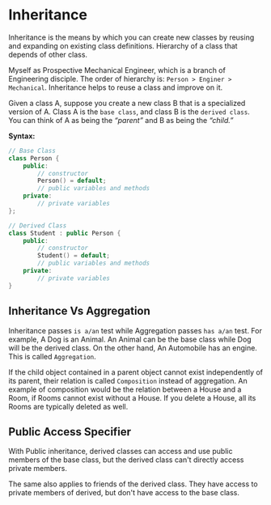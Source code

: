 # Inheritance

Inheritance is the means by which you can create new classes by reusing and expanding on existing class definitions. Hierarchy of a class that depends of other class. 

Myself as Prospective Mechanical Engineer, which is a branch of Engineering disciple. The order of hierarchy is: `Person > Enginer > Mechanical`. Inheritance helps to reuse a class and improve on it.

Given a class A, suppose you create a new class B that is a specialized version of A. Class A is the `base class`, and class B is the `derived
class`. You can think of A as being the *“parent”* and B as being the *“child.”*

**Syntax:**

```c++
// Base Class
class Person {
    public:
        // constructor
        Person() = default;
        // public variables and methods
    private:
        // private variables
};

// Derived Class
class Student : public Person {
    public:
        // constructor
        Student() = default;
        // public variables and methods
    private:
        // private variables
}
```

## Inheritance Vs Aggregation

Inheritance passes `is a/an` test while Aggregation passes `has a/an` test. For example, A Dog is an Animal. An Animal can be the base class while Dog will be the derived class. On the other hand, An Automobile has an engine. This is called `Aggregation`. 

If the child object contained in a parent object cannot exist independently of its parent, their relation is called `Composition` instead of aggregation. An example of composition would be the relation between a House and a Room, if Rooms cannot exist without a House. If you delete a House, all its Rooms are typically deleted as well. 

## Public Access Specifier

With Public inheritance, derived classes can access and use public members of the base class, but the derived class can't directly access private members.

The same also applies to friends of the derived class. They have access to private members of derived, but don't have access to the base class.